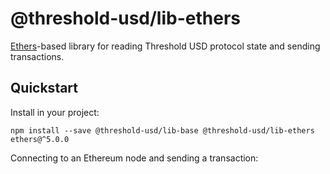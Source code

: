 # @threshold-usd/lib-ethers

[Ethers](https://www.npmjs.com/package/ethers)-based library for reading Threshold USD protocol state and sending transactions.

## Quickstart

Install in your project:

```
npm install --save @threshold-usd/lib-base @threshold-usd/lib-ethers ethers@^5.0.0
```

Connecting to an Ethereum node and sending a transaction:
